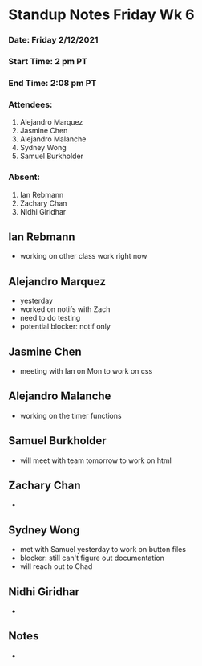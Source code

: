 # Standup Notes Friday Wk 6
 
### Date: Friday 2/12/2021
### Start Time: 2 pm PT
### End Time: 2:08 pm PT
### Attendees:
1. Alejandro Marquez
2. Jasmine Chen
3. Alejandro Malanche
4. Sydney Wong
5. Samuel Burkholder
 
### Absent:
1. Ian Rebmann
2. Zachary Chan
3. Nidhi Giridhar
 
## Ian Rebmann
- working on other class work right now
 
## Alejandro Marquez
- yesterday
 - worked on notifs with Zach
- need to do testing
- potential blocker: notif only
 
## Jasmine Chen
- meeting with Ian on Mon to work on css
 
## Alejandro Malanche
- working on the timer functions
 
## Samuel Burkholder
- will meet with team tomorrow to work on html
 
## Zachary Chan
-
 
## Sydney Wong
- met with Samuel yesterday to work on button files
- blocker: still can't figure out documentation
 - will reach out to Chad
 
## Nidhi Giridhar
-
 
## Notes
-
